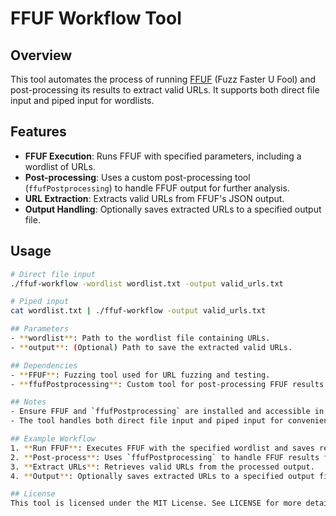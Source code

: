 # FFUF Workflow Tool

## Overview
This tool automates the process of running [FFUF](https://github.com/ffuf/ffuf) (Fuzz Faster U Fool) and post-processing its results to extract valid URLs. It supports both direct file input and piped input for wordlists.

## Features
- **FFUF Execution**: Runs FFUF with specified parameters, including a wordlist of URLs.
- **Post-processing**: Uses a custom post-processing tool (`ffufPostprocessing`) to handle FFUF output for further analysis.
- **URL Extraction**: Extracts valid URLs from FFUF's JSON output.
- **Output Handling**: Optionally saves extracted URLs to a specified output file.

## Usage
```bash
# Direct file input
./ffuf-workflow -wordlist wordlist.txt -output valid_urls.txt

# Piped input
cat wordlist.txt | ./ffuf-workflow -output valid_urls.txt

## Parameters
- **wordlist**: Path to the wordlist file containing URLs.
- **output**: (Optional) Path to save the extracted valid URLs.

## Dependencies
- **FFUF**: Fuzzing tool used for URL fuzzing and testing.
- **ffufPostprocessing**: Custom tool for post-processing FFUF results.

## Notes
- Ensure FFUF and `ffufPostprocessing` are installed and accessible in your PATH.
- The tool handles both direct file input and piped input for convenience.

## Example Workflow
1. **Run FFUF**: Executes FFUF with the specified wordlist and saves results.
2. **Post-process**: Uses `ffufPostprocessing` to handle FFUF results for extraction.
3. **Extract URLs**: Retrieves valid URLs from the processed output.
4. **Output**: Optionally saves extracted URLs to a specified output file for further use.

## License
This tool is licensed under the MIT License. See LICENSE for more details.
